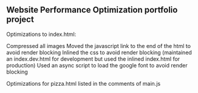 ## Website Performance Optimization portfolio project

Optimizations to index.html:

Compressed all images
Moved the javascript link to the end of the html to avoid render blocking
Inlined the css to avoid render blocking (maintained an index.dev.html for development but used the inlined index.html for production)
Used an async script to load the google font to avoid render blocking

Optimizations for pizza.html listed in the comments of main.js